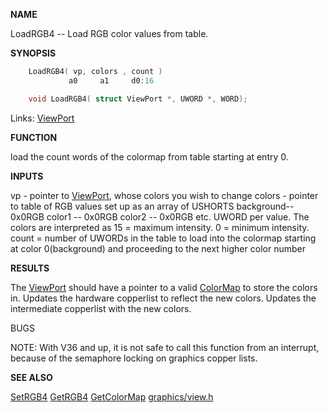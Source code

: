 
**NAME**

LoadRGB4 -- Load RGB color values from table.

**SYNOPSIS**

```c
    LoadRGB4( vp, colors , count )
             a0     a1     d0:16

    void LoadRGB4( struct ViewPort *, UWORD *, WORD);

```
Links: [ViewPort](_OOBX) 

**FUNCTION**

load the count words of the colormap from table starting at
entry 0.

**INPUTS**

vp - pointer to [ViewPort](_OOBX), whose colors you wish to change
colors - pointer to table of RGB values set up as an array
of USHORTS
background--  0x0RGB
color1    --  0x0RGB
color2    --  0x0RGB
etc.         UWORD per value.
The colors are interpreted as 15 = maximum intensity.
0 = minimum intensity.
count   = number of UWORDs in the table to load into the
colormap starting at color 0(background) and proceeding
to the next higher color number

**RESULTS**

The [ViewPort](_OOBX) should have a pointer to a valid [ColorMap](_OOBX) to store
the colors in.
Updates the hardware copperlist to reflect the new colors.
Updates the intermediate copperlist with the new colors.

BUGS

NOTE: With V36 and up, it is not safe to call this function
from an interrupt, because of the semaphore locking on graphics
copper lists.

**SEE ALSO**

[SetRGB4](SetRGB4) [GetRGB4](GetRGB4) [GetColorMap](GetColorMap) [graphics/view.h](_OOBX)
